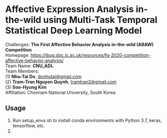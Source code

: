 # Affective Expression Analysis in-the-wild using Multi-Task Temporal Statistical Deep Learning Model
Challenges: **The First Affective Behavior Analysis in-the-wild (ABAW) Competition** <br/>
Homepage: https://ibug.doc.ic.ac.uk/resources/fg-2020-competition-affective-behavior-analysis/ <br/>
Team Name: **CNU_ADL** <br/>
Team Members: <br/>
(1) **Nhu-Tai Do**, donhutai@gmail.com <br/>
(2) **Tram-Tran Nguyen Quynh**, tramtran2@gmail.com <br/>
(3) **Soo-Hyung Kim**<br/>
Affiliation: Chonnam National University, South Korea <br/>

## Usage
1. Run setup_envs.sh to install conda environments with Python 3.7, keras, tensorflow, etc. <br/>
2. 